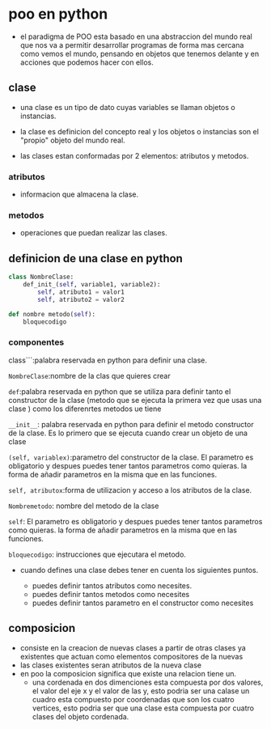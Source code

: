 # poo en python

- el paradigma de POO esta basado en una abstraccion del mundo real que nos va a permitir desarrollar programas de forma mas cercana como vemos el mundo, pensando en objetos que tenemos delante y en acciones que podemos hacer con ellos. 

## clase 

- una clase es un tipo de dato  cuyas variables se llaman objetos o instancias. 

- la clase es definicion del concepto real y los objetos o instancias son el "propio" objeto del mundo real.  


- las clases estan conformadas por 2 elementos: atributos y metodos.

### atributos 

- informacion que almacena la clase. 

### metodos 

- operaciones que puedan realizar las clases.

## definicion de una clase en python

```python
class NombreClase:
    def_init_(self, variable1, variable2):
        self, atributo1 = valor1
        self, atributo2 = valor2

def nombre metodo(self):
    bloquecodigo
```    

### componentes 

class```:palabra reservada en python para definir una clase.

```NombreClase```:nombre de la clas que quieres crear 

```def```:palabra reservada en python que se utiliza para definir tanto el constructor de la clase (metodo que se ejecuta la primera vez que usas una clase ) como los diferenrtes metodos ue tiene 

```__init__```: palabra reservada en python para definir el metodo constructor de la clase. Es lo primero que se ejecuta cuando crear un objeto de una clase 

```(self, variablex)```:parametro del constructor de la clase. El parametro es obligatorio y despues puedes tener tantos parametros como quieras. la forma de añadir parametros en la misma que en las funciones.

```self, atributox```:forma de utilizacion y acceso a los atributos de la clase.

``Nombremetodo``: nombre del metodo de la clase 

```self```: El parametro es obligatorio y despues puedes tener tantos parametros como quieras. la forma de añadir parametros en la misma que en las funciones.

```bloquecodigo```: instrucciones que ejecutara el metodo.

- cuando defines una clase debes tener en cuenta los siguientes puntos.

    - puedes definir tantos atributos como necesites.
    - puedes definir tantos metodos como necesites  
    - puedes definir tantos parametro en el constructor como necesites  

## composicion
- consiste en la creacion de nuevas clases a partir de otras clases ya existentes que actuan como elementos compositores de la nuevas
- las clases existentes seran atributos de la nueva clase
- en poo la composicion significa que existe una relacion tiene un.
    -  una cordenada en dos dimenciones esta compuesta por dos valores, el valor del eje x y el valor de las y, esto podria ser una calase un cuadro esta compuesto por coordenadas que son los cuatro vertices, esto  podria ser que una clase esta compuesta por cuatro clases del objeto cordenada.









